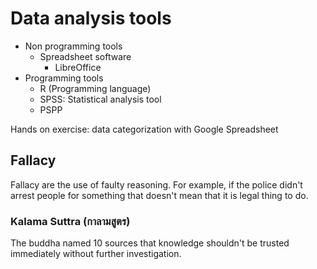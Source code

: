 # Data analysis tools

- Non programming tools
  - Spreadsheet software
    - LibreOffice
- Programming tools
  - R (Programming language)
  - SPSS: Statistical analysis tool
  - PSPP

Hands on exercise: data categorization with Google Spreadsheet

## Fallacy

Fallacy are the use of faulty reasoning. For example, if the police didn't arrest people for something that doesn't mean that it is legal thing to do.

### Kalama Suttra (กาลามสูตร)

The buddha named 10 sources that knowledge shouldn't be trusted immediately without further investigation.

